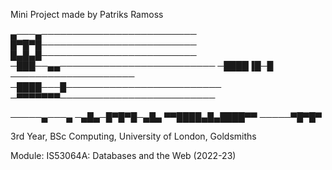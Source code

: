 Mini Project made by Patriks Ramoss

▄───▄─────────────────────────
█▀█▀█─────────────────────────
█▄█▄█─────────────────────────
─███──▄▄─────────────────────────
─████▐█─█   ────────────────────
─████───█─────────────────────────
─▀▀▀▀▀▀▀─────────────────────────


─────▄───▄
─▄█▄─█▀█▀█─▄█▄
▀▀████▄█▄████▀▀
─────▀█▀█▀



3rd Year, BSc Computing, University of London, Goldsmiths

Module: IS53064A: Databases and the Web (2022-23)